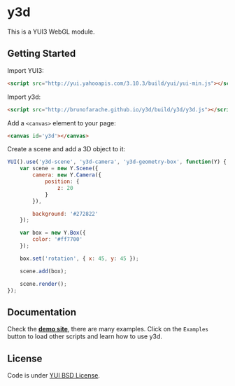 # y3d

This is a YUI3 WebGL module.

## Getting Started

Import YUI3:

``` html
<script src="http://yui.yahooapis.com/3.10.3/build/yui/yui-min.js"></script>
```

Import y3d:

``` html
<script src="http://brunofarache.github.io/y3d/build/y3d/y3d.js"></script>
```

Add a `<canvas>` element to your page:

``` html
<canvas id='y3d'></canvas>
```

Create a scene and add a 3D object to it:

``` javascript
YUI().use('y3d-scene', 'y3d-camera', 'y3d-geometry-box', function(Y) {
	var scene = new Y.Scene({
		camera: new Y.Camera({
			position: {
				z: 20
			}
		}),

		background: '#272822'
	});

	var box = new Y.Box({
		color: '#ff7700'
	});

	box.set('rotation', { x: 45, y: 45 });

	scene.add(box);

	scene.render();
});
```
## Documentation

Check the **[demo site](http://brunofarache.github.io/y3d)**, there are many examples. Click on the `Examples` button to load other scripts and learn how to use y3d.

## License

Code is under [YUI BSD License](http://yuilibrary.com/license).
